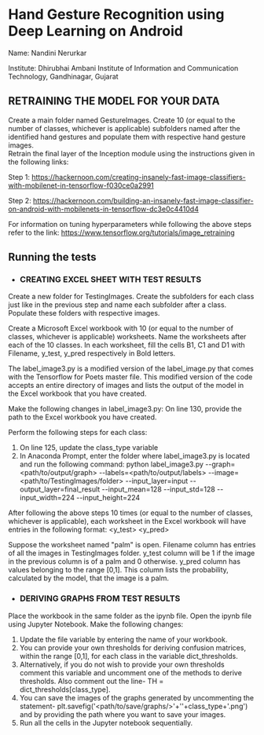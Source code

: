 # Hand Gesture Recognition using Deep Learning on Android

Name: Nandini Nerurkar

Institute: Dhirubhai Ambani Institute of Information and Communication Technology, Gandhinagar, Gujarat


## RETRAINING THE MODEL FOR YOUR DATA

Create a main folder named GestureImages.  Create 10 (or equal to the number of classes, whichever is applicable) subfolders named after the identified hand gestures and populate them with respective hand gesture images.  
Retrain the final layer of the Inception module using the instructions given in the following links:

Step 1:
https://hackernoon.com/creating-insanely-fast-image-classifiers-with-mobilenet-in-tensorflow-f030ce0a2991

Step 2:
https://hackernoon.com/building-an-insanely-fast-image-classifier-on-android-with-mobilenets-in-tensorflow-dc3e0c4410d4

For information on tuning hyperparameters while following the above steps refer to the link:
https://www.tensorflow.org/tutorials/image_retraining

## Running the tests

- ### CREATING EXCEL SHEET WITH TEST RESULTS

Create a new folder for TestingImages.  Create the subfolders for each class just like in the previous step and name each subfolder after a class.  Populate these folders with respective images.

Create a Microsoft Excel workbook with 10 (or equal to the number of classes, whichever is applicable) worksheets.  Name the worksheets after each of the 10 classes. In each worksheet, fill the cells B1, C1 and D1 with Filename, y_test, y_pred respectively in Bold letters.

The label_image3.py is a modified version of the label_image.py that comes with the Tensorflow for Poets master file. This modified version of the code accepts an entire directory of images and lists the output of the model in the Excel workbook that you have created.  

Make the following changes in label_image3.py:
On line 130, provide the path to the Excel workbook you have created.

Perform the following steps for each class:
1. On line 125, update the class_type variable 
2. In Anaconda Prompt, enter the folder where label_image3.py is located and run the following command:
	python label_image3.py --graph=<path/to/output/graph> --labels=<path/to/output/labels>  --image=<path/to/TestingImages/folder> --input_layer=input --output_layer=final_result --input_mean=128 --input_std=128 --input_width=224 --input_height=224


After following the above steps 10 times (or equal to the number of classes, whichever is applicable), each worksheet in the Excel workbook will have entries in the following format:
<Filename> <y_test> <y_pred>

Suppose the worksheet named "palm" is open.  Filename column has entries of all the images in TestingImages folder.  y_test column will be 1 if the image in the previous column is of a palm and 0 otherwise.  y_pred column has values belonging to the range [0,1].  This column lists the probability, calculated by the model, that the image is a palm.



- ### DERIVING GRAPHS FROM TEST RESULTS

Place the workbook in the same folder as the ipynb file.  Open the ipynb file using Jupyter Notebook. Make the following changes:
1. Update the file variable by entering the name of your workbook.
2. You can provide your own thresholds for deriving confusion matrices, within the range [0,1], for each class in the variable dict_thresholds.  
3. Alternatively, if you do not wish to provide your own thresholds comment this variable and uncomment one of the methods to derive thresholds. Also comment out the line- TH = dict_thresholds[class_type].
4. You can save the images of the graphs generated by uncommenting the statement- plt.savefig('<path/to/save/graphs/>'+'<graph type>'+class_type+'.png') and by  providing the path where you want to save your images.
5. Run all the cells in the Jupyter notebook sequentially.


